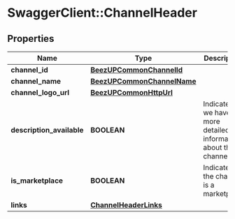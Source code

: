 # SwaggerClient::ChannelHeader

## Properties
Name | Type | Description | Notes
------------ | ------------- | ------------- | -------------
**channel_id** | [**BeezUPCommonChannelId**](BeezUPCommonChannelId.md) |  | 
**channel_name** | [**BeezUPCommonChannelName**](BeezUPCommonChannelName.md) |  | 
**channel_logo_url** | [**BeezUPCommonHttpUrl**](BeezUPCommonHttpUrl.md) |  | 
**description_available** | **BOOLEAN** | Indicates if we have more detailed information about this channel | [default to false]
**is_marketplace** | **BOOLEAN** | Indicates if the channel is a marketplace | [default to false]
**links** | [**ChannelHeaderLinks**](ChannelHeaderLinks.md) |  | 


